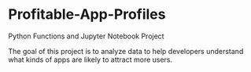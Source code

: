 # Profitable-App-Profiles
Python Functions and Jupyter Notebook Project 

The goal of this project is to analyze data to help developers understand what kinds of apps are likely to attract more users.

